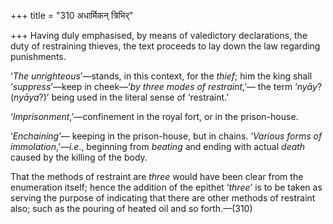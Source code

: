 +++
title = "310 अधार्मिकन् त्रिभिर्"

+++
Having duly emphasised, by means of valedictory declarations, the duty
of restraining thieves, the text proceeds to lay down the law regarding
punishments.

‘*The unrighteous*’—stands, in this context, for the *thief*; him the
king shall ‘*suppress*’—keep in cheek—‘*by three modes of restraint*,’—
the term ‘*nyāy*? (*nyāya*?)’ being used in the literal sense of
‘restraint.’

‘*Imprisonment*,’—confinement in the royal fort, or in the prison-house.

‘*Enchaining*’— keeping in the prison-house, but in chains. ‘*Various
forms of immolation*,’—*i.e*., beginning from *beating* and ending with
actual *death* caused by the killing of the body.

That the methods of restraint are *three* would have been clear from the
enumeration itself; hence the addition of the epithet ‘*three*’ is to be
taken as serving the purpose of indicating that there are other methods
of restraint also; such as the pouring of heated oil and so forth.—(310)


